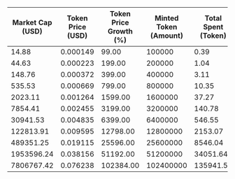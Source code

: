 | Market Cap (USD) | Token Price (USD) | Token Price Growth (%) | Minted Token (Amount) | Total Spent (Token) | Author Revenue (USD) | Platform Mint Fee (USD) |
|------------------|-------------------|------------------------|-----------------------|--------------------|-------------------------|-------------------------|
| 14.88 | 0.000149 | 99.00 | 100000 | 0.39 | 0.33 | 0.03 |
| 44.63 | 0.000223 | 199.00 | 200000 | 1.04 | 0.89 | 0.09 |
| 148.76 | 0.000372 | 399.00 | 400000 | 3.11 | 2.68 | 0.27 |
| 535.53 | 0.000669 | 799.00 | 800000 | 10.35 | 8.93 | 0.89 |
| 2023.11 | 0.001264 | 1599.00 | 1600000 | 37.27 | 32.13 | 3.21 |
| 7854.41 | 0.002455 | 3199.00 | 3200000 | 140.78 | 121.39 | 12.14 |
| 30941.53 | 0.004835 | 6399.00 | 6400000 | 546.55 | 471.26 | 47.13 |
| 122813.91 | 0.009595 | 12798.00 | 12800000 | 2153.07 | 1856.49 | 185.65 |
| 489351.25 | 0.019115 | 25596.00 | 25600000 | 8546.04 | 7368.83 | 736.88 |
| 1953596.24 | 0.038156 | 51192.00 | 51200000 | 34051.64 | 29361.07 | 2936.11 |
| 7806767.42 | 0.076238 | 102384.00 | 102400000 | 135941.51 | 117215.77 | 11721.58 |
